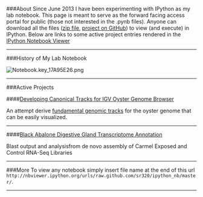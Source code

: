
###About
Since June 2013 I have been experimenting with IPython as my lab notebook. This page is meant to serve as the forward facing access portal for public (those not interested in the .pynb files). Anyone can download all the files ([zip file](https://github.com/sr320/ipython_nb/zipball/master), [project on GitHub](https://github.com/sr320/ipython_nb)) to view (and execute) in IPython. Below are links to some active project entries rendered in the [IPython Notebook Viewer](http://nbviewer.ipython.org/)

---
###History of My Lab Notebook


<img src="http://eagle.fish.washington.edu/cnidarian/skitch/Notebook.key_17A95E26.png" alt="Notebook.key_17A95E26.png"/>


---
###Active Projects

####[Developing Canonical Tracks for IGV Oyster Genome Browser](http://nbviewer.ipython.org/urls/raw.github.com/sr320/ipython_nb/master/TJGR_OysterGenome_IGV.ipynb)

An attempt derive [fundamental genomic tracks](http://nbviewer.ipython.org/urls/raw.github.com/sr320/ipython_nb/master/TJGR_OysterGenome_IGV.ipynb#qURL) for the oyster genome that can be easily visualized.   


---

####[Black Abalone Digestive Gland Transcriptome Annotation](http://nbviewer.ipython.org/urls/raw.github.com/sr320/ipython_nb/master/BlackAb_Annot.ipynb)   

Blast output and analysisfrom de novo assembly of Carmel Exposed and Control RNA-Seq Libraries


---   
###More
To view any notebook simply insert file name at the end of this url `http://nbviewer.ipython.org/urls/raw.github.com/sr320/ipython_nb/master/`.
 
--- 
 


